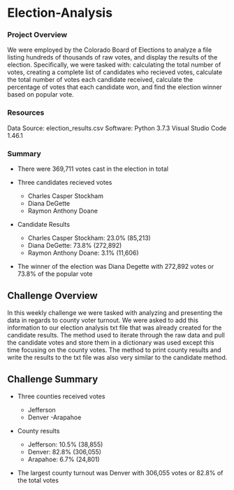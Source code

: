 # Election-Analysis

### Project Overview
We were employed by the Colorado Board of Elections to analyze a file listing hundreds of thousands of raw votes, and display the results of the election. Specifically, we were tasked with: calculating the total number of votes, creating a complete list of candidates who recieved votes, calculate the total number of votes each candidate received, calculate the percentage of votes that each candidate won, and find the election winner based on popular vote.

### Resources
Data Source: election_results.csv
Software: Python 3.7.3 Visual Studio Code 1.46.1

### Summary
- There were 369,711 votes cast in the election in total
- Three candidates recieved votes
  - Charles Casper Stockham
  - Diana DeGette
  - Raymon Anthony Doane
- Candidate Results
  - Charles Casper Stockham: 23.0% (85,213)
  - Diana DeGette: 73.8% (272,892)
  - Raymon Anthony Doane: 3.1% (11,606)

- The winner of the election was Diana Degette with 272,892 votes or 73.8% of the popular vote

## Challenge Overview
In this weekly challenge we were tasked with analyzing and presenting the data in regards to county voter turnout. We were asked to add this information to our election analysis txt file that was already created for the candidate results. The method used to iterate through the raw data and pull the candidate votes and store them in a dictionary was used except this time focusing on the county votes. The method to print  county results and write the results to the txt file was also very similar to the candidate method.

## Challenge Summary
- Three counties received votes
  - Jefferson
  - Denver
  -Arapahoe
- County results
  - Jefferson: 10.5% (38,855)
  - Denver: 82.8% (306,055)
  - Arapahoe: 6.7% (24,801)
  
- The largest county turnout was Denver with 306,055 votes or 82.8% of the total votes
